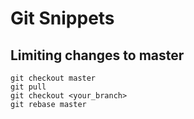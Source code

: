 # Git Snippets

## Limiting changes to master

```console
git checkout master
git pull
git checkout <your_branch>
git rebase master
```
